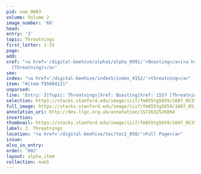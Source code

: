 ```yaml
---
pid: num_0003
volume: Volume 2
image_number: '68'
head:
entry: '3'
topic: Threatnings
first_letter: 1-25
page:
add:
xref: "<a href='/digital-beehive/alpha1/alpha_0091/'>Boasting</a>|<a href='/digital-beehive/num7/num_2321/'>1557
  [Threatning]</a>"
see:
index: "<a href='/digital-beehive/index5/index_4152/'>threatning</a>"
item: "#item-f95004121"
unparsed:
line: 'Entry: 3|Topic: Threatnings|Xref: Boasting|Xref: 1557 [Threatning]|Index: threatning|#item-f95004121'
selection: https://stacks.stanford.edu/image/iiif/fm855tg5659/1607_0535/773,1115,2986,537/full/0/default.jpg
full_image: https://stacks.stanford.edu/image/iiif/fm855tg5659/1607_0535/full/full/0/default.jpg
annotation_uri: http://dev.llgc.org.uk/annotation/1572632526894
insertion:
thumbnail: https://stacks.stanford.edu/image/iiif/fm855tg5659/1607_0535/773,1115,600,180/250,/0/default.jpg
label: 3. Threatnings
location: "<a href='/digital-beehive/toc/toc2_058/'>Full Page</a>"
issue:
also_in_entry:
order: '002'
layout: alpha_item
collection: num1
---
```


